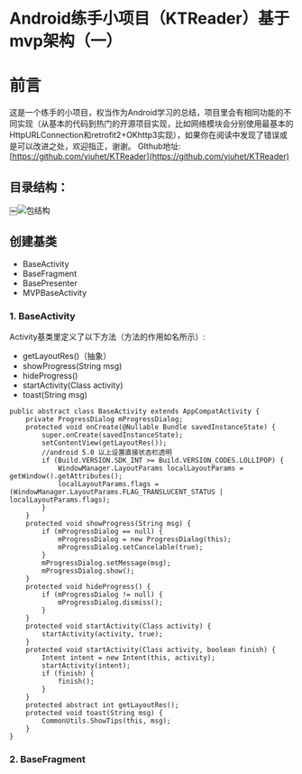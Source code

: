 # Android练手小项目（KTReader）基于mvp架构（一）
# 前言
这是一个练手的小项目，权当作为Android学习的总结，项目里会有相同功能的不同实现（从基本的代码到热门的开源项目实现，比如网络模块会分别使用最基本的HttpURLConnection和retrofit2+OKhttp3实现），如果你在阅读中发现了错误或是可以改进之处，欢迎指正，谢谢。
GIthub地址: [https://github.com/yiuhet/KTReader](https://github.com/yiuhet/KTReader)

## 目录结构：
￼![包结构](https://github.com/yiuhet/KTReader/blob/master/img/package.PNG)

## 创建基类
- BaseActivity
- BaseFragment
- BasePresenter
- MVPBaseActivity

### 1. BaseActivity
Activity基类里定义了以下方法（方法的作用如名所示）:
- getLayoutRes()（抽象） 
- showProgress(String msg)
- hideProgress()
- startActivity(Class activity)
- toast(String msg)

```
public abstract class BaseActivity extends AppCompatActivity {
    private ProgressDialog mProgressDialog;
    protected void onCreate(@Nullable Bundle savedInstanceState) {
        super.onCreate(savedInstanceState);
        setContentView(getLayoutRes());
        //android 5.0 以上设置直接状态栏透明
        if (Build.VERSION.SDK_INT >= Build.VERSION_CODES.LOLLIPOP) {
            WindowManager.LayoutParams localLayoutParams = getWindow().getAttributes();
            localLayoutParams.flags = (WindowManager.LayoutParams.FLAG_TRANSLUCENT_STATUS | localLayoutParams.flags);
        }
    }
    protected void showProgress(String msg) {
        if (mProgressDialog == null) {
            mProgressDialog = new ProgressDialog(this);
            mProgressDialog.setCancelable(true);
        }
        mProgressDialog.setMessage(msg);
        mProgressDialog.show();
    }
    protected void hideProgress() {
        if (mProgressDialog != null) {
            mProgressDialog.dismiss();
        }
    }
    protected void startActivity(Class activity) {
        startActivity(activity, true);
    }
    protected void startActivity(Class activity, boolean finish) {
        Intent intent = new Intent(this, activity);
        startActivity(intent);
        if (finish) {
            finish();
        }
    }
    protected abstract int getLayoutRes();
    protected void toast(String msg) {
        CommonUtils.ShowTips(this, msg);
    }
}
```
### 2. BaseFragment
